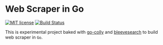 # Web Scraper in Go 

[![MIT license](https://img.shields.io/badge/License-MIT-blue.svg)](https://lbesson.mit-license.org/)
[![Build Status](https://travis-ci.com/atthakorn/web-scraper.svg?branch=master)](https://travis-ci.com/atthakorn/search-engine) 


This is experimental project baked with [go-colly](https://github.com/gocolly/colly) and  [bleevesearch](https://github.com/blevesearch) to build web scraper in `Go`.  


 
